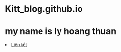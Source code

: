 # Kitt_blog.github.io
# my name is ly hoang thuan
<body>
    <li><a href="link.html" title="Xem nội dung" target="_blank">Liên kết</a></li>
  </body>
